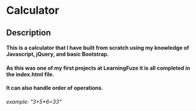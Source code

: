 # Calculator

## Description

#### This is a calculator that I have built from scratch using my knowledge of Javascript, jQuery, and basic Bootstrap. 
#### As this was one of my first projects at LearningFuze it is all completed in the index.html file.
#### It can also handle order of operations.
###### example: "3+5*6=33"
